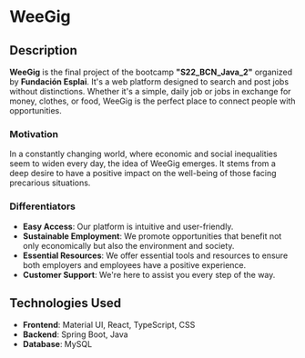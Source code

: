 # WeeGig

## Description
**WeeGig** is the final project of the bootcamp **"S22_BCN_Java_2"** organized by **Fundación Esplai**. It's a web platform designed to search and post jobs without distinctions. Whether it's a simple, daily job or jobs in exchange for money, clothes, or food, WeeGig is the perfect place to connect people with opportunities.

### Motivation
In a constantly changing world, where economic and social inequalities seem to widen every day, the idea of WeeGig emerges. It stems from a deep desire to have a positive impact on the well-being of those facing precarious situations.

### Differentiators
- **Easy Access**: Our platform is intuitive and user-friendly.
- **Sustainable Employment**: We promote opportunities that benefit not only economically but also the environment and society.
- **Essential Resources**: We offer essential tools and resources to ensure both employers and employees have a positive experience.
- **Customer Support**: We're here to assist you every step of the way.

## Technologies Used
- **Frontend**: Material UI, React, TypeScript, CSS
- **Backend**: Spring Boot, Java
- **Database**: MySQL

